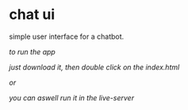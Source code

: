 # chat ui
simple user interface for a chatbot.

*to run the app*

*just download it, then double click on the index.html*

*or*

*you can aswell run it in the live-server*